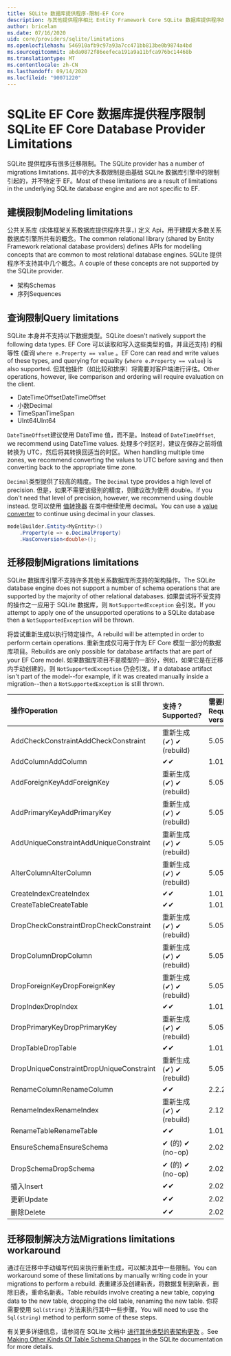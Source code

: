 ```yaml
---
title: SQLite 数据库提供程序-限制-EF Core
description: 与其他提供程序相比 Entity Framework Core SQLite 数据库提供程序的限制
author: bricelam
ms.date: 07/16/2020
uid: core/providers/sqlite/limitations
ms.openlocfilehash: 546910afb9c97a93a7cc471bb813be0b9874a4bd
ms.sourcegitcommit: abda0872f86eefeca191a9a11bfca976bc14468b
ms.translationtype: MT
ms.contentlocale: zh-CN
ms.lasthandoff: 09/14/2020
ms.locfileid: "90071220"
---
```

# <a name="sqlite-ef-core-database-provider-limitations"></a><span data-ttu-id="d92c5-103">SQLite EF Core 数据库提供程序限制</span><span class="sxs-lookup"><span data-stu-id="d92c5-103">SQLite EF Core Database Provider Limitations</span></span>

<span data-ttu-id="d92c5-104">SQLite 提供程序有很多迁移限制。</span><span class="sxs-lookup"><span data-stu-id="d92c5-104">The SQLite provider has a number of migrations limitations.</span></span> <span data-ttu-id="d92c5-105">其中的大多数限制是由基础 SQLite 数据库引擎中的限制引起的，并不特定于 EF。</span><span class="sxs-lookup"><span data-stu-id="d92c5-105">Most of these limitations are a result of limitations in the underlying SQLite database engine and are not specific to EF.</span></span>

## <a name="modeling-limitations"></a><span data-ttu-id="d92c5-106">建模限制</span><span class="sxs-lookup"><span data-stu-id="d92c5-106">Modeling limitations</span></span>

<span data-ttu-id="d92c5-107">公共关系库 (实体框架关系数据库提供程序共享，) 定义 Api，用于建模大多数关系数据库引擎所共有的概念。</span><span class="sxs-lookup"><span data-stu-id="d92c5-107">The common relational library (shared by Entity Framework relational database providers) defines APIs for modelling concepts that are common to most relational database engines.</span></span> <span data-ttu-id="d92c5-108">SQLite 提供程序不支持其中几个概念。</span><span class="sxs-lookup"><span data-stu-id="d92c5-108">A couple of these concepts are not supported by the SQLite provider.</span></span>

* <span data-ttu-id="d92c5-109">架构</span><span class="sxs-lookup"><span data-stu-id="d92c5-109">Schemas</span></span>
* <span data-ttu-id="d92c5-110">序列</span><span class="sxs-lookup"><span data-stu-id="d92c5-110">Sequences</span></span>

## <a name="query-limitations"></a><span data-ttu-id="d92c5-111">查询限制</span><span class="sxs-lookup"><span data-stu-id="d92c5-111">Query limitations</span></span>

<span data-ttu-id="d92c5-112">SQLite 本身并不支持以下数据类型。</span><span class="sxs-lookup"><span data-stu-id="d92c5-112">SQLite doesn't natively support the following data types.</span></span> <span data-ttu-id="d92c5-113">EF Core 可以读取和写入这些类型的值，并且还支持) 的相等性 (查询 `where e.Property == value` 。</span><span class="sxs-lookup"><span data-stu-id="d92c5-113">EF Core can read and write values of these types, and querying for equality (`where e.Property == value`) is also supported.</span></span> <span data-ttu-id="d92c5-114">但其他操作（如比较和排序）将需要对客户端进行评估。</span><span class="sxs-lookup"><span data-stu-id="d92c5-114">Other operations, however, like comparison and ordering will require evaluation on the client.</span></span>

* <span data-ttu-id="d92c5-115">DateTimeOffset</span><span class="sxs-lookup"><span data-stu-id="d92c5-115">DateTimeOffset</span></span>
* <span data-ttu-id="d92c5-116">小数</span><span class="sxs-lookup"><span data-stu-id="d92c5-116">Decimal</span></span>
* <span data-ttu-id="d92c5-117">TimeSpan</span><span class="sxs-lookup"><span data-stu-id="d92c5-117">TimeSpan</span></span>
* <span data-ttu-id="d92c5-118">UInt64</span><span class="sxs-lookup"><span data-stu-id="d92c5-118">UInt64</span></span>

<span data-ttu-id="d92c5-119">`DateTimeOffset`建议使用 DateTime 值，而不是。</span><span class="sxs-lookup"><span data-stu-id="d92c5-119">Instead of `DateTimeOffset`, we recommend using DateTime values.</span></span> <span data-ttu-id="d92c5-120">处理多个时区时，建议在保存之前将值转换为 UTC，然后将其转换回适当的时区。</span><span class="sxs-lookup"><span data-stu-id="d92c5-120">When handling multiple time zones, we recommend converting the values to UTC before saving and then converting back to the appropriate time zone.</span></span>

<span data-ttu-id="d92c5-121">`Decimal`类型提供了较高的精度。</span><span class="sxs-lookup"><span data-stu-id="d92c5-121">The `Decimal` type provides a high level of precision.</span></span> <span data-ttu-id="d92c5-122">但是，如果不需要该级别的精度，则建议改为使用 double。</span><span class="sxs-lookup"><span data-stu-id="d92c5-122">If you don't need that level of precision, however, we recommend using double instead.</span></span> <span data-ttu-id="d92c5-123">您可以使用 [值转换器](xref:core/modeling/value-conversions) 在类中继续使用 decimal。</span><span class="sxs-lookup"><span data-stu-id="d92c5-123">You can use a [value converter](xref:core/modeling/value-conversions) to continue using decimal in your classes.</span></span>

``` csharp
modelBuilder.Entity<MyEntity>()
    .Property(e => e.DecimalProperty)
    .HasConversion<double>();
```

## <a name="migrations-limitations"></a><span data-ttu-id="d92c5-124">迁移限制</span><span class="sxs-lookup"><span data-stu-id="d92c5-124">Migrations limitations</span></span>

<span data-ttu-id="d92c5-125">SQLite 数据库引擎不支持许多其他关系数据库所支持的架构操作。</span><span class="sxs-lookup"><span data-stu-id="d92c5-125">The SQLite database engine does not support a number of schema operations that are supported by the majority of other relational databases.</span></span> <span data-ttu-id="d92c5-126">如果尝试将不受支持的操作之一应用于 SQLite 数据库，则 `NotSupportedException` 会引发。</span><span class="sxs-lookup"><span data-stu-id="d92c5-126">If you attempt to apply one of the unsupported operations to a SQLite database then a `NotSupportedException` will be thrown.</span></span>

<span data-ttu-id="d92c5-127">将尝试重新生成以执行特定操作。</span><span class="sxs-lookup"><span data-stu-id="d92c5-127">A rebuild will be attempted in order to perform certain operations.</span></span> <span data-ttu-id="d92c5-128">重新生成仅可用于作为 EF Core 模型一部分的数据库项目。</span><span class="sxs-lookup"><span data-stu-id="d92c5-128">Rebuilds are only possible for database artifacts that are part of your EF Core model.</span></span> <span data-ttu-id="d92c5-129">如果数据库项目不是模型的一部分，例如，如果它是在迁移内手动创建的，则 `NotSupportedException` 仍会引发。</span><span class="sxs-lookup"><span data-stu-id="d92c5-129">If a database artifact isn't part of the model--for example, if it was created manually inside a migration--then a `NotSupportedException` is still thrown.</span></span>

| <span data-ttu-id="d92c5-130">操作</span><span class="sxs-lookup"><span data-stu-id="d92c5-130">Operation</span></span>            | <span data-ttu-id="d92c5-131">支持？</span><span class="sxs-lookup"><span data-stu-id="d92c5-131">Supported?</span></span>  | <span data-ttu-id="d92c5-132">需要版本</span><span class="sxs-lookup"><span data-stu-id="d92c5-132">Requires version</span></span> |
|:---------------------|:------------|:-----------------|
| <span data-ttu-id="d92c5-133">AddCheckConstraint</span><span class="sxs-lookup"><span data-stu-id="d92c5-133">AddCheckConstraint</span></span>   | <span data-ttu-id="d92c5-134">重新生成 (✔) </span><span class="sxs-lookup"><span data-stu-id="d92c5-134">✔ (rebuild)</span></span> | <span data-ttu-id="d92c5-135">5.0</span><span class="sxs-lookup"><span data-stu-id="d92c5-135">5.0</span></span>              |
| <span data-ttu-id="d92c5-136">AddColumn</span><span class="sxs-lookup"><span data-stu-id="d92c5-136">AddColumn</span></span>            | <span data-ttu-id="d92c5-137">✔</span><span class="sxs-lookup"><span data-stu-id="d92c5-137">✔</span></span>           | <span data-ttu-id="d92c5-138">1.0</span><span class="sxs-lookup"><span data-stu-id="d92c5-138">1.0</span></span>              |
| <span data-ttu-id="d92c5-139">AddForeignKey</span><span class="sxs-lookup"><span data-stu-id="d92c5-139">AddForeignKey</span></span>        | <span data-ttu-id="d92c5-140">重新生成 (✔) </span><span class="sxs-lookup"><span data-stu-id="d92c5-140">✔ (rebuild)</span></span> | <span data-ttu-id="d92c5-141">5.0</span><span class="sxs-lookup"><span data-stu-id="d92c5-141">5.0</span></span>              |
| <span data-ttu-id="d92c5-142">AddPrimaryKey</span><span class="sxs-lookup"><span data-stu-id="d92c5-142">AddPrimaryKey</span></span>        | <span data-ttu-id="d92c5-143">重新生成 (✔) </span><span class="sxs-lookup"><span data-stu-id="d92c5-143">✔ (rebuild)</span></span> | <span data-ttu-id="d92c5-144">5.0</span><span class="sxs-lookup"><span data-stu-id="d92c5-144">5.0</span></span>              |
| <span data-ttu-id="d92c5-145">AddUniqueConstraint</span><span class="sxs-lookup"><span data-stu-id="d92c5-145">AddUniqueConstraint</span></span>  | <span data-ttu-id="d92c5-146">重新生成 (✔) </span><span class="sxs-lookup"><span data-stu-id="d92c5-146">✔ (rebuild)</span></span> | <span data-ttu-id="d92c5-147">5.0</span><span class="sxs-lookup"><span data-stu-id="d92c5-147">5.0</span></span>              |
| <span data-ttu-id="d92c5-148">AlterColumn</span><span class="sxs-lookup"><span data-stu-id="d92c5-148">AlterColumn</span></span>          | <span data-ttu-id="d92c5-149">重新生成 (✔) </span><span class="sxs-lookup"><span data-stu-id="d92c5-149">✔ (rebuild)</span></span> | <span data-ttu-id="d92c5-150">5.0</span><span class="sxs-lookup"><span data-stu-id="d92c5-150">5.0</span></span>              |
| <span data-ttu-id="d92c5-151">CreateIndex</span><span class="sxs-lookup"><span data-stu-id="d92c5-151">CreateIndex</span></span>          | <span data-ttu-id="d92c5-152">✔</span><span class="sxs-lookup"><span data-stu-id="d92c5-152">✔</span></span>           | <span data-ttu-id="d92c5-153">1.0</span><span class="sxs-lookup"><span data-stu-id="d92c5-153">1.0</span></span>              |
| <span data-ttu-id="d92c5-154">CreateTable</span><span class="sxs-lookup"><span data-stu-id="d92c5-154">CreateTable</span></span>          | <span data-ttu-id="d92c5-155">✔</span><span class="sxs-lookup"><span data-stu-id="d92c5-155">✔</span></span>           | <span data-ttu-id="d92c5-156">1.0</span><span class="sxs-lookup"><span data-stu-id="d92c5-156">1.0</span></span>              |
| <span data-ttu-id="d92c5-157">DropCheckConstraint</span><span class="sxs-lookup"><span data-stu-id="d92c5-157">DropCheckConstraint</span></span>  | <span data-ttu-id="d92c5-158">重新生成 (✔) </span><span class="sxs-lookup"><span data-stu-id="d92c5-158">✔ (rebuild)</span></span> | <span data-ttu-id="d92c5-159">5.0</span><span class="sxs-lookup"><span data-stu-id="d92c5-159">5.0</span></span>              |
| <span data-ttu-id="d92c5-160">DropColumn</span><span class="sxs-lookup"><span data-stu-id="d92c5-160">DropColumn</span></span>           | <span data-ttu-id="d92c5-161">重新生成 (✔) </span><span class="sxs-lookup"><span data-stu-id="d92c5-161">✔ (rebuild)</span></span> | <span data-ttu-id="d92c5-162">5.0</span><span class="sxs-lookup"><span data-stu-id="d92c5-162">5.0</span></span>              |
| <span data-ttu-id="d92c5-163">DropForeignKey</span><span class="sxs-lookup"><span data-stu-id="d92c5-163">DropForeignKey</span></span>       | <span data-ttu-id="d92c5-164">重新生成 (✔) </span><span class="sxs-lookup"><span data-stu-id="d92c5-164">✔ (rebuild)</span></span> | <span data-ttu-id="d92c5-165">5.0</span><span class="sxs-lookup"><span data-stu-id="d92c5-165">5.0</span></span>              |
| <span data-ttu-id="d92c5-166">DropIndex</span><span class="sxs-lookup"><span data-stu-id="d92c5-166">DropIndex</span></span>            | <span data-ttu-id="d92c5-167">✔</span><span class="sxs-lookup"><span data-stu-id="d92c5-167">✔</span></span>           | <span data-ttu-id="d92c5-168">1.0</span><span class="sxs-lookup"><span data-stu-id="d92c5-168">1.0</span></span>              |
| <span data-ttu-id="d92c5-169">DropPrimaryKey</span><span class="sxs-lookup"><span data-stu-id="d92c5-169">DropPrimaryKey</span></span>       | <span data-ttu-id="d92c5-170">重新生成 (✔) </span><span class="sxs-lookup"><span data-stu-id="d92c5-170">✔ (rebuild)</span></span> | <span data-ttu-id="d92c5-171">5.0</span><span class="sxs-lookup"><span data-stu-id="d92c5-171">5.0</span></span>              |
| <span data-ttu-id="d92c5-172">DropTable</span><span class="sxs-lookup"><span data-stu-id="d92c5-172">DropTable</span></span>            | <span data-ttu-id="d92c5-173">✔</span><span class="sxs-lookup"><span data-stu-id="d92c5-173">✔</span></span>           | <span data-ttu-id="d92c5-174">1.0</span><span class="sxs-lookup"><span data-stu-id="d92c5-174">1.0</span></span>              |
| <span data-ttu-id="d92c5-175">DropUniqueConstraint</span><span class="sxs-lookup"><span data-stu-id="d92c5-175">DropUniqueConstraint</span></span> | <span data-ttu-id="d92c5-176">重新生成 (✔) </span><span class="sxs-lookup"><span data-stu-id="d92c5-176">✔ (rebuild)</span></span> | <span data-ttu-id="d92c5-177">5.0</span><span class="sxs-lookup"><span data-stu-id="d92c5-177">5.0</span></span>              |
| <span data-ttu-id="d92c5-178">RenameColumn</span><span class="sxs-lookup"><span data-stu-id="d92c5-178">RenameColumn</span></span>         | <span data-ttu-id="d92c5-179">✔</span><span class="sxs-lookup"><span data-stu-id="d92c5-179">✔</span></span>           | <span data-ttu-id="d92c5-180">2.2.2</span><span class="sxs-lookup"><span data-stu-id="d92c5-180">2.2.2</span></span>            |
| <span data-ttu-id="d92c5-181">RenameIndex</span><span class="sxs-lookup"><span data-stu-id="d92c5-181">RenameIndex</span></span>          | <span data-ttu-id="d92c5-182">重新生成 (✔) </span><span class="sxs-lookup"><span data-stu-id="d92c5-182">✔ (rebuild)</span></span> | <span data-ttu-id="d92c5-183">2.1</span><span class="sxs-lookup"><span data-stu-id="d92c5-183">2.1</span></span>              |
| <span data-ttu-id="d92c5-184">RenameTable</span><span class="sxs-lookup"><span data-stu-id="d92c5-184">RenameTable</span></span>          | <span data-ttu-id="d92c5-185">✔</span><span class="sxs-lookup"><span data-stu-id="d92c5-185">✔</span></span>           | <span data-ttu-id="d92c5-186">1.0</span><span class="sxs-lookup"><span data-stu-id="d92c5-186">1.0</span></span>              |
| <span data-ttu-id="d92c5-187">EnsureSchema</span><span class="sxs-lookup"><span data-stu-id="d92c5-187">EnsureSchema</span></span>         | <span data-ttu-id="d92c5-188">✔ (的) </span><span class="sxs-lookup"><span data-stu-id="d92c5-188">✔ (no-op)</span></span>   | <span data-ttu-id="d92c5-189">2.0</span><span class="sxs-lookup"><span data-stu-id="d92c5-189">2.0</span></span>              |
| <span data-ttu-id="d92c5-190">DropSchema</span><span class="sxs-lookup"><span data-stu-id="d92c5-190">DropSchema</span></span>           | <span data-ttu-id="d92c5-191">✔ (的) </span><span class="sxs-lookup"><span data-stu-id="d92c5-191">✔ (no-op)</span></span>   | <span data-ttu-id="d92c5-192">2.0</span><span class="sxs-lookup"><span data-stu-id="d92c5-192">2.0</span></span>              |
| <span data-ttu-id="d92c5-193">插入</span><span class="sxs-lookup"><span data-stu-id="d92c5-193">Insert</span></span>               | <span data-ttu-id="d92c5-194">✔</span><span class="sxs-lookup"><span data-stu-id="d92c5-194">✔</span></span>           | <span data-ttu-id="d92c5-195">2.0</span><span class="sxs-lookup"><span data-stu-id="d92c5-195">2.0</span></span>              |
| <span data-ttu-id="d92c5-196">更新</span><span class="sxs-lookup"><span data-stu-id="d92c5-196">Update</span></span>               | <span data-ttu-id="d92c5-197">✔</span><span class="sxs-lookup"><span data-stu-id="d92c5-197">✔</span></span>           | <span data-ttu-id="d92c5-198">2.0</span><span class="sxs-lookup"><span data-stu-id="d92c5-198">2.0</span></span>              |
| <span data-ttu-id="d92c5-199">删除</span><span class="sxs-lookup"><span data-stu-id="d92c5-199">Delete</span></span>               | <span data-ttu-id="d92c5-200">✔</span><span class="sxs-lookup"><span data-stu-id="d92c5-200">✔</span></span>           | <span data-ttu-id="d92c5-201">2.0</span><span class="sxs-lookup"><span data-stu-id="d92c5-201">2.0</span></span>              |

## <a name="migrations-limitations-workaround"></a><span data-ttu-id="d92c5-202">迁移限制解决方法</span><span class="sxs-lookup"><span data-stu-id="d92c5-202">Migrations limitations workaround</span></span>

<span data-ttu-id="d92c5-203">通过在迁移中手动编写代码来执行重新生成，可以解决其中一些限制。</span><span class="sxs-lookup"><span data-stu-id="d92c5-203">You can workaround some of these limitations by manually writing code in your migrations to perform a rebuild.</span></span> <span data-ttu-id="d92c5-204">表重建涉及创建新表，将数据复制到新表，删除旧表，重命名新表。</span><span class="sxs-lookup"><span data-stu-id="d92c5-204">Table rebuilds involve creating a new table, copying data to the new table, dropping the old table, renaming the new table.</span></span> <span data-ttu-id="d92c5-205">你将需要使用 `Sql(string)` 方法来执行其中一些步骤。</span><span class="sxs-lookup"><span data-stu-id="d92c5-205">You will need to use the `Sql(string)` method to perform some of these steps.</span></span>

<span data-ttu-id="d92c5-206">有关更多详细信息，请参阅在 SQLite 文档中 [进行其他类型的表架构更改](https://sqlite.org/lang_altertable.html#otheralter) 。</span><span class="sxs-lookup"><span data-stu-id="d92c5-206">See [Making Other Kinds Of Table Schema Changes](https://sqlite.org/lang_altertable.html#otheralter) in the SQLite documentation for more details.</span></span>
